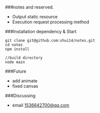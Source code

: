 ###notes and reserved. 

 * Output static resource
 * Execution request processing method

###Installation dependency & Start
```
git clone git@github.com:shui14/notes.git
cd notes
npm install

//build directory
node main
```

###Future
* add animate
* fixed canvas

###Discussing
* email <1536642700@qq.com>
